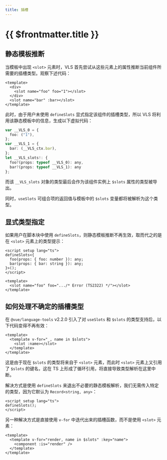 ```yaml
---
title: 插槽
---
```


# {{ $frontmatter.title }}

## 静态模板推断

当模板中出现 `<slot>` 元素时，VLS 首先尝试从这些元素上的属性推断当前组件所需要的插槽类型。观察下述代码：

```vue
<template>
  <div>
    <slot name="foo" foo="1"></slot>
  </div>
  <slot name="bar" :bar></slot>
</template>
```

此时，由于用户未使用 `defineSlots` 显式指定该组件的插槽类型，所以 VLS 将利用该静态模板中的信息，生成以下虚拟代码：

```ts
var __VLS_0 = {
  foo: ("1"),
};
var __VLS_1 = {
  bar: (__VLS_ctx.bar),
};
let __VLS_slots!: {
  foo?(props: typeof __VLS_0): any,
  bar?(props: typeof __VLS_1): any
};
```

而该 `__VLS_slots` 对象的类型最后会作为该组件实例上 `$slots` 属性的类型被导出。

同时，`useSlots` 可组合项的返回值与模板中的 `$slots` 变量都将被解析为这个类型。

## 显式类型指定

如果用户在脚本块中使用 `defineSlots`，则静态模板推断不再生效，取而代之的是在 `<slot>` 元素上的类型提示：

```vue
<script setup lang="ts">
defineSlots<{
  foo(props: { foo: number }): any;
  bar(props: { bar: string }): any;
}>();
</script>

<template>
  <slot name="foo" foo=".../* Error (TS2322) */"></slot>
</template>
```

## 如何处理不确定的插槽类型

在 `@vue/language-tools` v2.2.0 引入了对 `useSlots` 和 `$slots` 的类型支持后，以下代码变得不再有效：

```vue
<template>
  <template v-for="_, name in $slots">
    <slot :name></slot>
  </template>
</template>
```

这是由于现在 `$slots` 的类型将来自于 `<slot>` 元素，而此时 `<slot>` 元素上又引用了 `$slots` 的键名，这在 TS 上形成了循环引用，将直接导致类型解析在这里中断。

解决方式是使用 `defineSlots` 来退出不必要的静态模板解析，我们无需传入特定的类型，因为它默认为 `Record<string, any>`：

```vue
<script setup lang="ts">
defineSlots();
</script>
```

另一种解决方式是直接使用 `v-for` 中迭代出来的插槽函数，而不是使用 `<slot>` 元素：

```vue
<template>
  <template v-for="render, name in $slots" :key="name">
    <component :is="render" />
  </template>
</template>
```